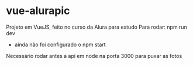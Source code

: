 # vue-alurapic
 Projeto em VueJS, feito no curso da Alura para estudo
Para rodar: npm run dev
* ainda não foi configurado o npm start

Necessário rodar antes a api em node na porta 3000 para puxar as fotos
